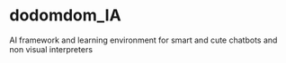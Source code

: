 # dodomdom_IA
AI framework and learning environment for smart and cute chatbots and non visual interpreters

